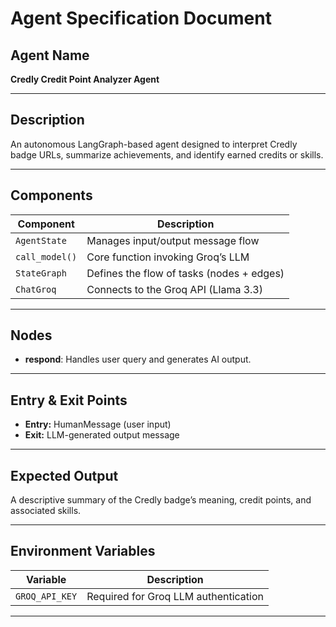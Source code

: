 # Agent Specification Document

## Agent Name
**Credly Credit Point Analyzer Agent**

---

## Description
An autonomous LangGraph-based agent designed to interpret Credly badge URLs, summarize achievements, and identify earned credits or skills.

---

## Components
| Component | Description |
|------------|-------------|
| `AgentState` | Manages input/output message flow |
| `call_model()` | Core function invoking Groq’s LLM |
| `StateGraph` | Defines the flow of tasks (nodes + edges) |
| `ChatGroq` | Connects to the Groq API (Llama 3.3) |

---

## Nodes
- **respond**: Handles user query and generates AI output.

---

## Entry & Exit Points
- **Entry:** HumanMessage (user input)
- **Exit:** LLM-generated output message

---

## Expected Output
A descriptive summary of the Credly badge’s meaning, credit points, and associated skills.

---

## Environment Variables
| Variable | Description |
|-----------|-------------|
| `GROQ_API_KEY` | Required for Groq LLM authentication |

---

